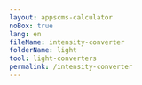 ```yaml
---
layout: appscms-calculator
noBox: true
lang: en
fileName: intensity-converter
folderName: light
tool: light-converters
permalink: /intensity-converter
---
```


